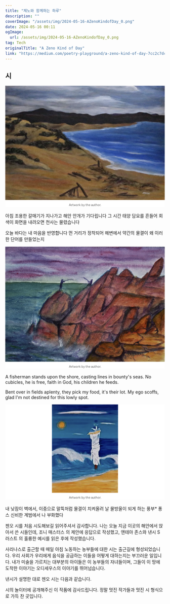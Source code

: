```yaml
---
title: "제노와 함께하는 하루"
description: ""
coverImage: "/assets/img/2024-05-16-AZenoKindofDay_0.png"
date: 2024-05-16 00:11
ogImage: 
  url: /assets/img/2024-05-16-AZenoKindofDay_0.png
tag: Tech
originalTitle: "A Zeno Kind of Day"
link: "https://medium.com/poetry-playground/a-zeno-kind-of-day-7cc2c7dcc943"
---
```



## 시

![이미지](/assets/img/2024-05-16-AZenoKindofDay_0.png)

아침 조용한 갈매기가 지나가고
해안 안개가 기다립니다
그 시간
태양
담요를 흔들어
회색이
화면을
내려오면
천사는
물렸습니다

오늘 바다는 내 마음을 반영합니다
먼 거리가 정착되어
해변에서
약간의 물결이
왜
이러한
단어를
만들었는지




![Image 1](/assets/img/2024-05-16-AZenoKindofDay_1.png)

A fisherman stands upon the shore,
casting lines in bounty's seas.
No cubicles, he is free,
faith in God, his children he feeds.

Bent over in fields aplenty,
they pick my food, it's their lot.
My ego scoffs, glad I'm not
destined for this lowly spot.

![Image 2](/assets/img/2024-05-16-AZenoKindofDay_2.png)




내 낮잠이 벽에서,
이중으로 말뚝처럼
물결이
치켜올려
날
물방울이 되게 하는
풍부*
퐁스
신비한
계범에서 나
부화했다

젠오 시를 처음 시도해보길 읽어주셔서 감사합니다. 나는 오늘 지금 이곳의 해안에서 앉아서 쓴 시들인데,
조니 매스터스
의 제안에 응답으로 작성했고,
앤테아 존스와
낸시 S 러스트
의 훌륭한 예시를 읽은 후에 작성했습니다. 

사리나스로 출근할 때 매일 아침 노동하는 농부들에 대한 시는 출근길에 형성되었습니다. 우리 사회가 우리에게 음식을 공급하는 이들을 어떻게 대하는지는 부끄러운 일입니다. 내가 미술을 가르치는 대부분의 아이들은 이 농부들의 자녀들이며, 그들이 이 땅에 도착한 이야기는 오디세우스의 이야기를 뛰어넘습니다.

낸시가 설명한 대로 젠오 시는 다음과 같습니다.



시의 놀이터에 공개해주신 이 작품에 감사드립니다. 정말 멋진 작가들과 멋진 시 형식으로 가득 찬 곳입니다.